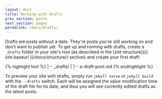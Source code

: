 ```yaml
---
layout: docs
title: Working with drafts
prev_section: posts
next_section: pages
permalink: /docs/drafts/
---
```


Drafts are posts without a date. They're posts you're still working on and don't want to
publish yet. To get up and running with drafts, create a `_drafts` folder in your site's
root (as described in the [site structure]({{ site.baseurl }}/docs/structure/) section) and create your
first draft:

{% highlight text %}
|-- _drafts/
|   |-- a-draft-post.md
{% endhighlight %}

To preview your site with drafts, simply run `jekyll serve` or `jekyll build` with
the `--drafts` switch.  Each will be assigned the value modification time of the draft file
for its date, and thus you will see currently edited drafts as the latest posts.

